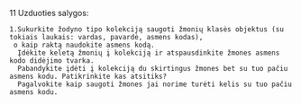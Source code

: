 11 Uzduoties salygos:

    1.Sukurkite žodyno tipo kolekciją saugoti žmonių klasės objektus (su tokiais laukais: vardas, pavardė, asmens kodas),
     o kaip raktą naudokite asmens kodą.
      Įdėkite keletą žmonių į kolekciją ir atspausdinkite žmones asmens kodo didėjimo tvarka.
      Pabandykite įdėti į kolekciją du skirtingus žmones bet su tuo pačiu asmens kodu. Patikrinkite kas atsitiks?
      Pagalvokite kaip saugoti žmones jai norime turėti kelis su tuo pačiu asmens kodu.
